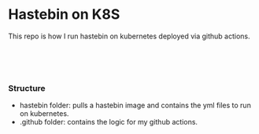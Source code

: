 # Hastebin on K8S
This repo is how I run hastebin on kubernetes deployed via github actions.

</br>
</br>
</br>

### Structure
- hastebin folder: pulls a hastebin image and contains the yml files to run on kubernetes.
- .github folder: contains the logic for my github actions.
